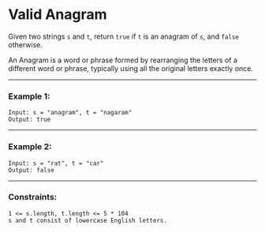 # Valid Anagram

Given two strings ```s``` and ```t```, return ```true``` if ```t``` is an anagram of ```s```, and ```false``` otherwise.

An Anagram is a word or phrase formed by rearranging the letters of a different word or phrase, typically using all the original letters exactly once.

---

### Example 1:

```
Input: s = "anagram", t = "nagaram"
Output: true
```
---

### Example 2:

```
Input: s = "rat", t = "car"
Output: false
```
---

### Constraints:

```
1 <= s.length, t.length <= 5 * 104
s and t consist of lowercase English letters.
```
